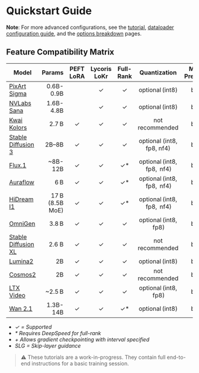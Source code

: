 # Quickstart Guide

**Note**: For more advanced configurations, see the [tutorial](/TUTORIAL.md), [dataloader configuration guide](/documentation/DATALOADER.md), and the [options breakdown](/OPTIONS.md) pages.

## Feature Compatibility Matrix

| Model                                             | Params       | PEFT LoRA | Lycoris LoKr | Full-Rank | Quantization              | Mixed Precision | Grad Checkpoint      | Flow Shift      | ControlNet LoRA|
|---------------------------------------------------|-------------:|:----:|:----:|:---------:|:------------------------:|:---------------:|:--------------------:|:---------------:|:---------:|
| [PixArt Sigma](/documentation/quickstart/SIGMA.md)| 0.6B-0.9B        |      |  ✓   |     ✓     | optional (int8)           | bf16            | ✓                    |                 | ✓          |
| [NVLabs Sana](/documentation/quickstart/SANA.md)  | 1.6B-4.8B       |      |  ✓   |     ✓     | optional (int8)           | bf16            | ✓+                   | ✓               |           |
| [Kwai Kolors](/documentation/quickstart/KOLORS.md)| 2.7 B         |  ✓   |  ✓   |     ✓     | not recommended           | bf16            | ✓                    |                 |          |
| [Stable Diffusion 3](/documentation/quickstart/SD3.md)| 2B–8B    |  ✓   |  ✓   |     ✓     | optional (int8, fp8, nf4)           | bf16            | ✓+                   | ✓ (SLG)         | ✓         |
| [Flux.1](/documentation/quickstart/FLUX.md)      | ~8B-12B         |  ✓   |  ✓   |     ✓*    | optional (int8,  fp8,  nf4)  | bf16            | ✓+                   | ✓               | ✓         |
| [Auraflow](/documentation/quickstart/AURAFLOW.md)| 6 B          |  ✓   |  ✓   |     ✓*    | optional (int8,  fp8,  nf4)  | bf16            | ✓+                   | ✓ (SLG)         | ✓         |
| [HiDream I1](/documentation/quickstart/HIDREAM.md)| 17 B (8.5B MoE)|  ✓   |  ✓   |     ✓*    | optional (int8,  fp8,  nf4)  | bf16            | ✓                    | ✓               | ✓          |
| [OmniGen](/documentation/quickstart/OMNIGEN.md)  | 3.8 B        |  ✓   |  ✓   |     ✓     | optional (int8,  fp8)       | bf16            | ✓                    | ✓               |           |
| [Stable Diffusion XL](/documentation/quickstart/SDXL.md)| 2.6 B      |  ✓   |  ✓   |     ✓     | not recommended           | bf16            | ✓                    |                 | ✓         |
| [Lumina2](/documentation/quickstart/LUMINA2.md)      | 2B   |  ✓   |  ✓   |     ✓    | optional (int8)           | bf16            | ✓                    | ✓               |           |
| [Cosmos2](/documentation/quickstart/COSMOS2IMAGE.md)      | 2B   |  ✓   |  ✓   |     ✓    | not recommended         | bf16            | ✓                    | ✓               |           |
| [LTX Video](/documentation/quickstart/LTXVIDEO.md)| ~2.5 B      |  ✓   |  ✓   |     ✓     | optional (int8,  fp8)       | bf16            | ✓                    | ✓               |           |
| [Wan 2.1](/documentation/quickstart/WAN.md)      | 1.3B-14B   |  ✓   |  ✓   |     ✓*    | optional (int8)           | bf16            | ✓                    | ✓               |           |

* _✓ = Supported_
* _* Requires DeepSpeed for full-rank_
* _+ Allows gradient checkpointing with interval specified_
* _SLG = Skip-layer guidance_

> ⚠️ These tutorials are a work-in-progress. They contain full end-to-end instructions for a basic training session.